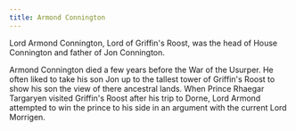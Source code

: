 ```yaml
---
title: Armond Connington
---
```


Lord Armond Connington, Lord of Griffin's Roost, was the head of House Connington and father of Jon Connington.

Armond Connington died a few years before the War of the Usurper. He often liked to take his son Jon up to the tallest tower of Griffin's Roost to show his son the view of there ancestral lands. When Prince Rhaegar Targaryen visited Griffin's Roost after his trip to Dorne, Lord Armond attempted to win the prince to his side in an argument with the current Lord Morrigen. 



